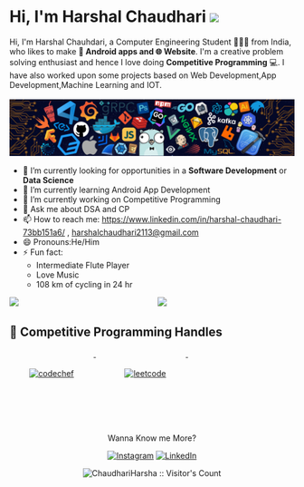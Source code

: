 # Hi, I'm Harshal Chaudhari <img src="https://raw.githubusercontent.com/MartinHeinz/MartinHeinz/master/wave.gif" width="30px">

<!--
**ChaudhariHarsha/ChaudhariHarsha** is a ✨ _special_ ✨ repository because its `README.md` (this file) appears on your GitHub profile.

Here are some ideas to get you started:-->
Hi, I'm Harshal Chauhdari, a Computer Engineering Student 👨🏻‍💻 from India, who likes to make **📱 Android apps and 🌐 Website**. I'm a creative problem solving enthusiast and hence I love doing **Competitive Programming** 💻. I have also worked upon some projects based on Web Development,App Development,Machine Learning and IOT.
<br>
<br>
![](https://github.com/ChaudhariHarsha/ChaudhariHarsha/blob/main/header_.png)
<br>
- 🔭 I’m currently looking for opportunities in a **Software Development** or **Data Science**
- 🌱 I’m currently learning Android App Development 
- 🔭 I’m currently working on Competitive Programming 
- 💬 Ask me about DSA and CP
- 📫 How to reach me: https://www.linkedin.com/in/harshal-chaudhari-73bb151a6/ , harshalchaudhari2113@gmail.com
- 😄 Pronouns:He/Him
- ⚡ Fun fact: 
     * Intermediate Flute Player
     * Love Music
     * 108 km of cycling in 24 hr
     

<img  src="https://github-readme-stats.vercel.app/api?username=ChaudhariHarsha&count_private=true&show_icons=true&hide_border=true&theme=react" width="48%" align="right" >
<img  src="https://github-readme-streak-stats.herokuapp.com/?user=ChaudhariHarsha&theme=react" width="48%" >
<br>

## 📢 Competitive Programming Handles
<p align="left">
    <a href="https://www.codechef.com/users/harshal_860">
    <img src="https://cp-logo.vercel.app/codechef/harshal_860" alt="codechef" style="vertical-align:top; margin:35px">
  </a>&nbsp;&nbsp;&nbsp;
  
  <a href="https://leetcode.com/Its_Me_Harshal/">
    <img src="https://cp-logo.vercel.app/leetcode/Its_Me_Harshal" alt="leetcode" style="vertical-align:top; margin:35px">
  </a>&nbsp;&nbsp;&nbsp;
</p>
<br>
<br>
<p align="center">Wanna Know me More?</p>

<p align="center">

<a href="https://www.instagram.com/mr._imperfect____/">
<img src="https://img.shields.io/badge/-Instagram-%23eb13a5" alt="Instagram" /></a>  

<a href="https://www.linkedin.com/in/harshal-chaudhari-73bb151a6/">
<img src="https://img.shields.io/badge/-LinkedIn-%233781da" alt="LinkedIn"/></a>

</p>


<p align="center"><img src="https://visitor-badge.laobi.icu/badge?page_id=ChaudhariHarsha.ChaudhariHarsha" alt="ChaudhariHarsha :: Visitor's Count" /></p>
<br>
